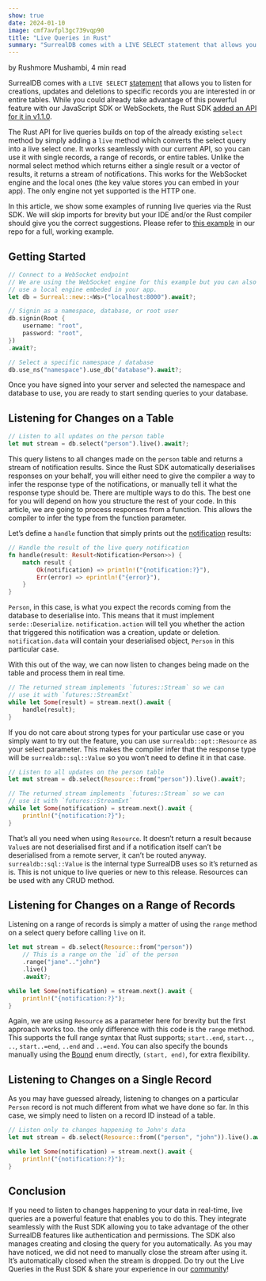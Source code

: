 ```yaml
---
show: true
date: 2024-01-10
image: cmf7avfpl3gc739vqp90
title: "Live Queries in Rust"
summary: "SurrealDB comes with a LIVE SELECT statement that allows you to listen for creations, updates and deletions to specific records you are interested in or entire tables."
---
```


by Rushmore Mushambi, 4 min read

SurrealDB comes with a `LIVE SELECT` [statement](https://docs.surrealdb.com/docs/surrealql/statements/live-select/) that allows you to listen for creations, updates and deletions to specific records you are interested in or entire tables. While you could already take advantage of this powerful feature with our JavaScript SDK or WebSockets, the Rust SDK [added an API for it in v1.1.0](https://docs.rs/surrealdb-beta/1.1.0/surrealdb/method/struct.Select.html#method.live).

The Rust API for live queries builds on top of the already existing `select` method by simply adding a `live` method which converts the select query into a live select one. It works seamlessly with our current API, so you can use it with single records, a range of records, or entire tables. Unlike the normal select method which returns either a single result or a vector of results, it returns a stream of notifications. This works for the WebSocket engine and the local ones (the key value stores you can embed in your app). The only engine not yet supported is the HTTP one.

In this article, we show some examples of running live queries via the Rust SDK. We will skip imports for brevity but your IDE and/or the Rust compiler should give you the correct suggestions. Please refer to [this example](https://github.com/surrealdb/surrealdb/blob/8e9bd3a2d6289118a79822a48e2c45541020dfdf/lib/examples/live/main.rs) in our repo for a full, working example.

## Getting Started

```rust
// Connect to a WebSocket endpoint
// We are using the WebSocket engine for this example but you can also
// use a local engine embeded in your app.
let db = Surreal::new::<Ws>("localhost:8000").await?;

// Signin as a namespace, database, or root user
db.signin(Root {
	username: "root",
	password: "root",
})
.await?;

// Select a specific namespace / database
db.use_ns("namespace").use_db("database").await?;
```

Once you have signed into your server and selected the namespace and database to use, you are ready to start sending queries to your database.

## Listening for Changes on a Table

```rust
// Listen to all updates on the person table
let mut stream = db.select("person").live().await?;
```

This query listens to all changes made on the `person` table and returns a stream of notification results. Since the Rust SDK automatically deserialises responses on your behalf, you will either need to give the compiler a way to infer the response type of the notifications, or manually tell it what the response type should be. There are multiple ways to do this. The best one for you will depend on how you structure the rest of your code. In this article, we are going to process responses from a function. This allows the compiler to infer the type from the function parameter.

Let’s define a `handle` function that simply prints out the [notification](https://docs.rs/surrealdb-beta/1.1.2/surrealdb/struct.Notification.html) results:

```rust
// Handle the result of the live query notification
fn handle(result: Result<Notification<Person>>) {
    match result {
        Ok(notification) => println!("{notification:?}"),
        Err(error) => eprintln!("{error}"),
    }
}
```

`Person`, in this case, is what you expect the records coming from the database to deserialise into. This means that it must implement `serde::Deserialize`. `notification.action` will tell you whether the action that triggered this notification was a creation, update or deletion. `notification.data` will contain your deserialised object, `Person` in this particular case.

With this out of the way, we can now listen to changes being made on the table and process them in real time.

```rust
// The returned stream implements `futures::Stream` so we can
// use it with `futures::StreamExt`
while let Some(result) = stream.next().await {
    handle(result);
}
```

If you do not care about strong types for your particular use case or you simply want to try out the feature, you can use `surrealdb::opt::Resource` as your select parameter. This makes the compiler infer that the response type will be `surrealdb::sql::Value` so you won’t need to define it in that case.

```rust
// Listen to all updates on the person table
let mut stream = db.select(Resource::from("person")).live().await?;

// The returned stream implements `futures::Stream` so we can
// use it with `futures::StreamExt`
while let Some(notification) = stream.next().await {
    println!("{notification:?}");
}
```

That’s all you need when using `Resource`. It doesn’t return a result because `Value`s are not deserialised first and if a notification itself can’t be deserialised from a remote server, it can’t be routed anyway. `surrealdb::sql::Value` is the internal type SurrealDB uses so it’s returned as is. This is not unique to live queries or new to this release. Resources can be used with any CRUD method.

## Listening for Changes on a Range of Records

Listening on a range of records is simply a matter of using the `range` method on a select query before calling `live` on it.

```rust
let mut stream = db.select(Resource::from("person"))
    // This is a range on the `id` of the person
    .range("jane".."john")
    .live()
    .await?;

while let Some(notification) = stream.next().await {
    println!("{notification:?}");
}
```

Again, we are using `Resource` as a parameter here for brevity but the first approach works too. the only difference with this code is the `range` method. This supports the full range syntax that Rust supports; `start..end`, `start..`, `..`, `start..=end`, `..end` and `..=end`. You can also specify the bounds manually using the [Bound](https://doc.rust-lang.org/std/ops/enum.Bound.html) enum directly, `(start, end)`, for extra flexibility.

## Listening to Changes on a Single Record

As you may have guessed already, listening to changes on a particular `Person` record is not much different from what we have done so far. In this case, we simply need to listen on a record ID instead of a table.

```rust
// Listen only to changes happening to John's data
let mut stream = db.select(Resource::from(("person", "john")).live().await?;

while let Some(notification) = stream.next().await {
    println!("{notification:?}");
}
```

## Conclusion

If you need to listen to changes happening to your data in real-time, live queries are a powerful feature that enables you to do this. They integrate seamlessly with the Rust SDK allowing you to take advantage of the other SurrealDB features like authentication and permissions. The SDK also manages creating and closing the query for you automatically. As you may have noticed, we did not need to manually close the stream after using it. It’s automatically closed when the stream is dropped. Do try out the Live Queries in the Rust SDK & share your experience in our [community](https://surrealdb.com/community)!
